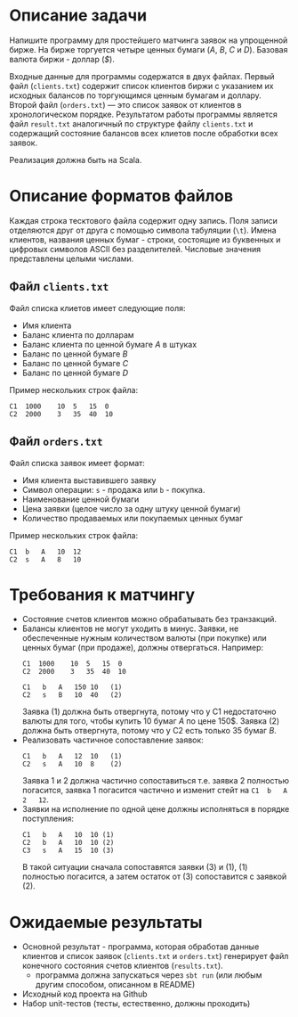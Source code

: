 # Описание задачи

Напишите программу для простейшего матчинга заявок на упрощенной бирже. На бирже торгуется четыре ценных бумаги (_A_, _B_, _C_ и _D_). Базовая валюта биржи - доллар (_$_). 

Входные данные для программы содержатся в двух файлах. Первый файл (`clients.txt`) содержит список клиентов биржи с указанием их исходных балансов по торгующимся ценным бумагам и доллару. Второй файл (`orders.txt`) — это список заявок от клиентов в хронологическом порядке. Результатом работы программы является файл `result.txt` аналогичный по структуре файлу `clients.txt` и содержащий состояние балансов всех клиетов после обработки всех заявок.

Реализация должна быть на Scala.

# Описание форматов файлов

Каждая строка тесктового файла содержит одну запись. Поля записи отделяются друг от друга с помощью символа табуляции (`\t`). Имена клиентов, названия ценных бумаг - строки, состоящие из буквенных и цифровых символов ASCII без разделителей. Числовые значения представлены целыми числами. 

## Файл `clients.txt`

Файл списка клиетов имеет следующие поля:
 * Имя клиента
 * Баланс клиента по долларам 
 * Баланс клиента по ценной бумаге _A_ в штуках
 * Баланс по ценной бумаге _B_
 * Баланс по ценной бумаге _C_
 * Баланс по ценной бумаге _D_

Пример нескольких строк файла:

```
C1  1000    10  5   15  0 
C2  2000    3   35  40  10
```

## Файл `orders.txt`

Файл списка заявок имеет формат:

 * Имя клиента выставившего заявку
 * Символ операции: `s` - продажа или `b` - покупка.
 * Наименование ценной бумаги
 * Цена заявки (целое число за одну штуку ценной бумаги)
 * Количество продаваемых или покупаемых ценных бумаг
 
Пример нескольких строк файла:

```
C1  b   A   10  12
C2  s   A   8   10
```

# Требования к матчингу
 * Состояние счетов клиентов можно обрабатывать без транзакций.
 * Балансы клиентов не могут уходить в минус. Заявки, не обеспеченные нужным количеством валюты (при покупке) или ценных бумаг (при продаже), должны отвергаться. Например:
   ```
   C1  1000    10  5   15  0 
   C2  2000    3   35  40  10
   ```
   ```
   C1   b   A   150 10   (1)
   C2   s   B   10  40   (2)
   ```
   Заявка (1) должна быть отвергнута, потому что у С1 недостаточно валюты для того, чтобы купить 10 бумаг _A_ по цене 150$. Заявка (2) должна быть отвергнута, потому что у С2 есть только 35 бумаг _В_.
 * Реализовать частичное сопоставление заявок: 
   ```
   C1   b   A   12  10   (1)
   C2   s   A   10  8    (2)
   ```
   Заявка 1 и 2 должна частично сопоставиться т.е. заявка 2 полностью погасится, заявка 1 погасится частично и изменит стейт на  `C1  b   A   2   12`.
 * Заявки на исполнение по одной цене должны исполняться в порядке поступления:
   ```
   C1   b   A   10  10 (1)
   C2   b   A   10  10 (2)
   C3   s   A   15  10 (3)
   ```
   В такой ситуации сначала сопоставятся заявки (3) и (1), (1) полностью погасится, а затем остаток от (3) сопоставится с заявкой (2).


# Ожидаемые результаты

 * Основной результат - программа, которая обработав данные клиентов и список заявок (`clients.txt` и `orders.txt`) генерирует файл конечного состояния счетов клиентов (`results.txt`).
    - программа должна запускаться через `sbt run` (или любым другим способом, описанном в README)
 * Исходный код проекта на Github
 * Набор unit-тестов (тесты, естественно, должны проходить)